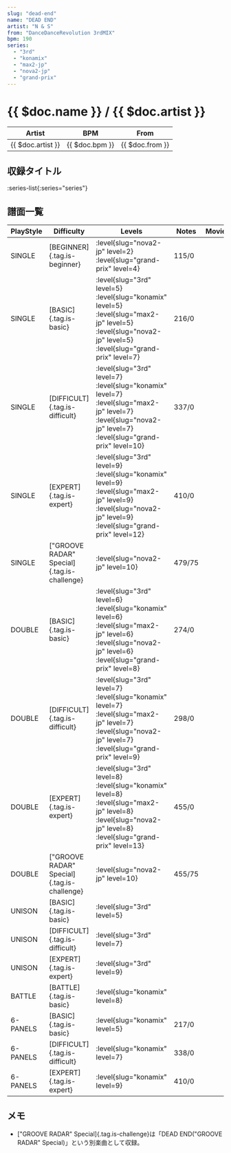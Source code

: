 ```yaml
---
slug: "dead-end"
name: "DEAD END"
artist: "N & S"
from: "DanceDanceRevolution 3rdMIX"
bpm: 190
series:
  - "3rd"
  - "konamix"
  - "max2-jp"
  - "nova2-jp"
  - "grand-prix"
---
```


# {{ $doc.name }} / {{ $doc.artist }}

|Artist|BPM|From|
|------|---|----|
|{{ $doc.artist }}|{{ $doc.bpm }}|{{ $doc.from }}|

## 収録タイトル

:series-list{:series="series"}

## 譜面一覧

|PlayStyle|Difficulty|Levels|Notes|Movie|
|---------|----------|------|-----|-----|
|SINGLE|[BEGINNER]{.tag.is-beginner}|<div class="field is-grouped is-grouped-multiline"> :level{slug="nova2-jp" level=2} :level{slug="grand-prix" level=4}</div>|115/0||
|SINGLE|[BASIC]{.tag.is-basic}|<div class="field is-grouped is-grouped-multiline"> :level{slug="3rd" level=5} :level{slug="konamix" level=5} :level{slug="max2-jp" level=5} :level{slug="nova2-jp" level=5} :level{slug="grand-prix" level=7}</div>|216/0||
|SINGLE|[DIFFICULT]{.tag.is-difficult}|<div class="field is-grouped is-grouped-multiline"> :level{slug="3rd" level=7} :level{slug="konamix" level=7} :level{slug="max2-jp" level=7} :level{slug="nova2-jp" level=7} :level{slug="grand-prix" level=10}</div>|337/0||
|SINGLE|[EXPERT]{.tag.is-expert}|<div class="field is-grouped is-grouped-multiline"> :level{slug="3rd" level=9} :level{slug="konamix" level=9} :level{slug="max2-jp" level=9} :level{slug="nova2-jp" level=9} :level{slug="grand-prix" level=12}</div>|410/0||
|SINGLE|["GROOVE RADAR" Special]{.tag.is-challenge}|<div class="field is-grouped is-grouped-multiline"> :level{slug="nova2-jp" level=10}</div>|479/75||
|DOUBLE|[BASIC]{.tag.is-basic}|<div class="field is-grouped is-grouped-multiline"> :level{slug="3rd" level=6} :level{slug="konamix" level=6} :level{slug="max2-jp" level=6} :level{slug="nova2-jp" level=6} :level{slug="grand-prix" level=8}</div>|274/0||
|DOUBLE|[DIFFICULT]{.tag.is-difficult}|<div class="field is-grouped is-grouped-multiline"> :level{slug="3rd" level=7} :level{slug="konamix" level=7} :level{slug="max2-jp" level=7} :level{slug="nova2-jp" level=7} :level{slug="grand-prix" level=9}</div>|298/0||
|DOUBLE|[EXPERT]{.tag.is-expert}|<div class="field is-grouped is-grouped-multiline"> :level{slug="3rd" level=8} :level{slug="konamix" level=8} :level{slug="max2-jp" level=8} :level{slug="nova2-jp" level=8} :level{slug="grand-prix" level=13}</div>|455/0||
|DOUBLE|["GROOVE RADAR" Special]{.tag.is-challenge}|<div class="field is-grouped is-grouped-multiline"> :level{slug="nova2-jp" level=10}</div>|455/75||
|UNISON|[BASIC]{.tag.is-basic}|<div class="field is-grouped is-grouped-multiline"> :level{slug="3rd" level=5}</div>|||
|UNISON|[DIFFICULT]{.tag.is-difficult}|<div class="field is-grouped is-grouped-multiline"> :level{slug="3rd" level=7}</div>|||
|UNISON|[EXPERT]{.tag.is-expert}|<div class="field is-grouped is-grouped-multiline"> :level{slug="3rd" level=9}</div>|||
|BATTLE|[BATTLE]{.tag.is-basic}|<div class="field is-grouped is-grouped-multiline"> :level{slug="konamix" level=8}</div>|||
|6-PANELS|[BASIC]{.tag.is-basic}|<div class="field is-grouped is-grouped-multiline"> :level{slug="konamix" level=5}</div>|217/0||
|6-PANELS|[DIFFICULT]{.tag.is-difficult}|<div class="field is-grouped is-grouped-multiline"> :level{slug="konamix" level=7}</div>|338/0||
|6-PANELS|[EXPERT]{.tag.is-expert}|<div class="field is-grouped is-grouped-multiline"> :level{slug="konamix" level=9}</div>|410/0||

## メモ

- ["GROOVE RADAR" Special]{.tag.is-challenge}は「DEAD END("GROOVE RADAR" Special)」という別楽曲として収録。
